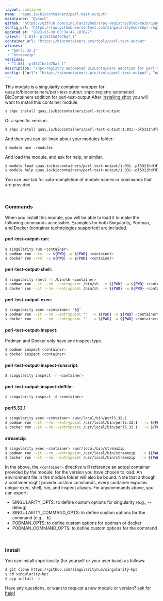 ```yaml
---
layout: container
name:  "quay.io/biocontainers/perl-test-output"
maintainer: "@vsoch"
github: "https://github.com/singularityhub/shpc-registry/blob/main/quay.io/biocontainers/perl-test-output/container.yaml"
config_url: "https://raw.githubusercontent.com/singularityhub/shpc-registry/main/quay.io/biocontainers/perl-test-output/container.yaml"
updated_at: "2023-03-08 03:34:47.187827"
latest: "1.031--pl5321hdfd78af_1"
container_url: "https://biocontainers.pro/tools/perl-test-output"
aliases:
 - "perl5.32.1"
 - "streamzip"
versions:
 - "1.031--pl5321hdfd78af_1"
description: "shpc-registry automated BioContainers addition for perl-test-output"
config: {"url": "https://biocontainers.pro/tools/perl-test-output", "maintainer": "@vsoch", "description": "shpc-registry automated BioContainers addition for perl-test-output", "latest": {"1.031--pl5321hdfd78af_1": "sha256:642db2fea4d2095b6c7086c369e3932a7bddb87430eaf71a5a9fd277a49b592d"}, "tags": {"1.031--pl5321hdfd78af_1": "sha256:642db2fea4d2095b6c7086c369e3932a7bddb87430eaf71a5a9fd277a49b592d"}, "docker": "quay.io/biocontainers/perl-test-output", "aliases": {"perl5.32.1": "/usr/local/bin/perl5.32.1", "streamzip": "/usr/local/bin/streamzip"}}
---
```


This module is a singularity container wrapper for quay.io/biocontainers/perl-test-output.
shpc-registry automated BioContainers addition for perl-test-output
After [installing shpc](#install) you will want to install this container module:


```bash
$ shpc install quay.io/biocontainers/perl-test-output
```

Or a specific version:

```bash
$ shpc install quay.io/biocontainers/perl-test-output:1.031--pl5321hdfd78af_1
```

And then you can tell lmod about your modules folder:

```bash
$ module use ./modules
```

And load the module, and ask for help, or similar.

```bash
$ module load quay.io/biocontainers/perl-test-output/1.031--pl5321hdfd78af_1
$ module help quay.io/biocontainers/perl-test-output/1.031--pl5321hdfd78af_1
```

You can use tab for auto-completion of module names or commands that are provided.

<br>

### Commands

When you install this module, you will be able to load it to make the following commands accessible.
Examples for both Singularity, Podman, and Docker (container technologies supported) are included.

#### perl-test-output-run:

```bash
$ singularity run <container>
$ podman run --rm  -v ${PWD} -w ${PWD} <container>
$ docker run --rm  -v ${PWD} -w ${PWD} <container>
```

#### perl-test-output-shell:

```bash
$ singularity shell -s /bin/sh <container>
$ podman run --it --rm --entrypoint /bin/sh  -v ${PWD} -w ${PWD} <container>
$ docker run --it --rm --entrypoint /bin/sh  -v ${PWD} -w ${PWD} <container>
```

#### perl-test-output-exec:

```bash
$ singularity exec <container> "$@"
$ podman run --it --rm --entrypoint ""  -v ${PWD} -w ${PWD} <container> "$@"
$ docker run --it --rm --entrypoint ""  -v ${PWD} -w ${PWD} <container> "$@"
```

#### perl-test-output-inspect:

Podman and Docker only have one inspect type.

```bash
$ podman inspect <container>
$ docker inspect <container>
```

#### perl-test-output-inspect-runscript:

```bash
$ singularity inspect -r <container>
```

#### perl-test-output-inspect-deffile:

```bash
$ singularity inspect -d <container>
```


#### perl5.32.1

```bash
$ singularity exec <container> /usr/local/bin/perl5.32.1
$ podman run --it --rm --entrypoint /usr/local/bin/perl5.32.1   -v ${PWD} -w ${PWD} <container> -c " $@"
$ docker run --it --rm --entrypoint /usr/local/bin/perl5.32.1   -v ${PWD} -w ${PWD} <container> -c " $@"
```


#### streamzip

```bash
$ singularity exec <container> /usr/local/bin/streamzip
$ podman run --it --rm --entrypoint /usr/local/bin/streamzip   -v ${PWD} -w ${PWD} <container> -c " $@"
$ docker run --it --rm --entrypoint /usr/local/bin/streamzip   -v ${PWD} -w ${PWD} <container> -c " $@"
```



In the above, the `<container>` directive will reference an actual container provided
by the module, for the version you have chosen to load. An environment file in the
module folder will also be bound. Note that although a container
might provide custom commands, every container exposes unique exec, shell, run, and
inspect aliases. For anycommands above, you can export:

 - SINGULARITY_OPTS: to define custom options for singularity (e.g., --debug)
 - SINGULARITY_COMMAND_OPTS: to define custom options for the command (e.g., -b)
 - PODMAN_OPTS: to define custom options for podman or docker
 - PODMAN_COMMAND_OPTS: to define custom options for the command

<br>

### Install

You can install shpc locally (for yourself or your user base) as follows:

```bash
$ git clone https://github.com/singularityhub/singularity-hpc
$ cd singularity-hpc
$ pip install -e .
```

Have any questions, or want to request a new module or version? [ask for help!](https://github.com/singularityhub/singularity-hpc/issues)
